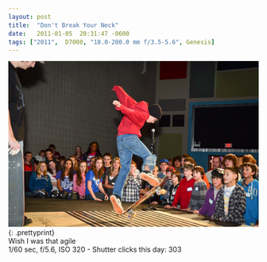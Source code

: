 ```yaml
---
layout: post
title:  "Don't Break Your Neck"
date:   2011-01-05  20:31:47 -0600
tags: ["2011",  D7000, "18.0-200.0 mm f/3.5-5.6", Genesis]
---
```

![:title](/images/2011/2011_0105_D7K_0472.jpg)
{: .prettyprint}  
Wish I was that agile  
1/60 sec, f/5.6, ISO 320 - Shutter clicks this day: 303